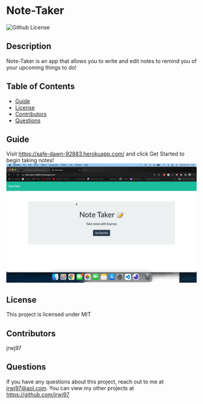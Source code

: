 # Note-Taker
  ![Github License](http://img.shields.io/badge/license-MIT-blue.svg)

  ## Description
  Note-Taker is an app that allows you to write and edit notes to remind you of your upcoming things to do!
  ## Table of Contents
  * [Guide](#guide)
  * [License](*license)
  * [Contributors](#contributors)
  * [Questions](#questions)

  ## Guide
  Visit https://safe-dawn-92883.herokuapp.com/ and click Get Started to begin taking notes!
  ![image](/public/assets/Screenshot/Screen%20Shot%202022-03-26%20at%2017.29.29.png)

  ## License
  This project is licensed under MIT

  ## Contributors
  jrwj97

  ## Questions
  If you have any questions about this project, reach out to me at jrwj97@aol.com. You can view my other projects at https://github.com/jrwj97
